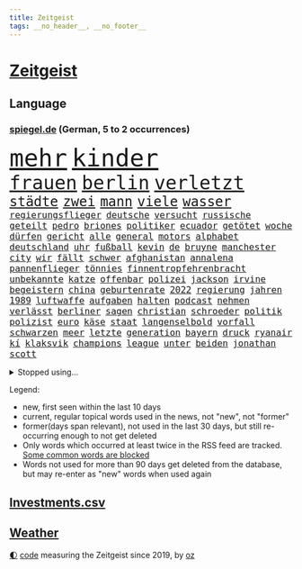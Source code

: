 ```yaml
---
title: Zeitgeist
tags: __no_header__, __no_footer__
---
```


# [Zeitgeist](https://oliz.io/zeitgeist/)

## Language

<h3><a href="https://www.spiegel.de" target="_blank">spiegel.de</a> (German, 5 to 2 occurrences)</h3>
<p style="font-family:monospace">
<span style="font-size:32pt"><a href="news_links.html#mehr" class="current">mehr</a></span>
<span style="font-size:32pt"><a href="news_links.html#kinder" class="current">kinder</a></span>
<br>
<span style="font-size:25pt"><a href="news_links.html#frauen" class="current">frauen</a></span>
<span style="font-size:25pt"><a href="news_links.html#berlin" class="current">berlin</a></span>
<span style="font-size:25pt"><a href="news_links.html#verletzt" class="current">verletzt</a></span>
<br>
<span style="font-size:18pt"><a href="news_links.html#städte" class="current">städte</a></span>
<span style="font-size:18pt"><a href="news_links.html#zwei" class="current">zwei</a></span>
<span style="font-size:18pt"><a href="news_links.html#mann" class="current">mann</a></span>
<span style="font-size:18pt"><a href="news_links.html#viele" class="current">viele</a></span>
<span style="font-size:18pt"><a href="news_links.html#wasser" class="current">wasser</a></span>
<br>
<span style="font-size:12pt"><a href="news_links.html#regierungsflieger" class="current">regierungsflieger</a></span>
<span style="font-size:12pt"><a href="news_links.html#deutsche" class="current">deutsche</a></span>
<span style="font-size:12pt"><a href="news_links.html#versucht" class="current">versucht</a></span>
<span style="font-size:12pt"><a href="news_links.html#russische" class="current">russische</a></span>
<span style="font-size:12pt"><a href="news_links.html#geteilt" class="current">geteilt</a></span>
<span style="font-size:12pt"><a href="news_links.html#pedro" class="current">pedro</a></span>
<span style="font-size:12pt"><a href="news_links.html#briones" class="new">briones</a></span>
<span style="font-size:12pt"><a href="news_links.html#politiker" class="current">politiker</a></span>
<span style="font-size:12pt"><a href="news_links.html#ecuador" class="current">ecuador</a></span>
<span style="font-size:12pt"><a href="news_links.html#getötet" class="current">getötet</a></span>
<span style="font-size:12pt"><a href="news_links.html#woche" class="current">woche</a></span>
<span style="font-size:12pt"><a href="news_links.html#dürfen" class="current">dürfen</a></span>
<span style="font-size:12pt"><a href="news_links.html#gericht" class="current">gericht</a></span>
<span style="font-size:12pt"><a href="news_links.html#alle" class="current">alle</a></span>
<span style="font-size:12pt"><a href="news_links.html#general" class="current">general</a></span>
<span style="font-size:12pt"><a href="news_links.html#motors" class="new">motors</a></span>
<span style="font-size:12pt"><a href="news_links.html#alphabet" class="new">alphabet</a></span>
<span style="font-size:12pt"><a href="news_links.html#deutschland" class="current">deutschland</a></span>
<span style="font-size:12pt"><a href="news_links.html#uhr" class="current">uhr</a></span>
<span style="font-size:12pt"><a href="news_links.html#fußball" class="current">fußball</a></span>
<span style="font-size:12pt"><a href="news_links.html#kevin" class="current">kevin</a></span>
<span style="font-size:12pt"><a href="news_links.html#de" class="current">de</a></span>
<span style="font-size:12pt"><a href="news_links.html#bruyne" class="new">bruyne</a></span>
<span style="font-size:12pt"><a href="news_links.html#manchester" class="current">manchester</a></span>
<span style="font-size:12pt"><a href="news_links.html#city" class="current">city</a></span>
<span style="font-size:12pt"><a href="news_links.html#wir" class="current">wir</a></span>
<span style="font-size:12pt"><a href="news_links.html#fällt" class="current">fällt</a></span>
<span style="font-size:12pt"><a href="news_links.html#schwer" class="current">schwer</a></span>
<span style="font-size:12pt"><a href="news_links.html#afghanistan" class="current">afghanistan</a></span>
<span style="font-size:12pt"><a href="news_links.html#annalena" class="current">annalena</a></span>
<span style="font-size:12pt"><a href="news_links.html#pannenflieger" class="new">pannenflieger</a></span>
<span style="font-size:12pt"><a href="news_links.html#tönnies" class="new">tönnies</a></span>
<span style="font-size:12pt"><a href="news_links.html#finnentropfehrenbracht" class="new">finnentropfehrenbracht</a></span>
<span style="font-size:12pt"><a href="news_links.html#unbekannte" class="current">unbekannte</a></span>
<span style="font-size:12pt"><a href="news_links.html#katze" class="current">katze</a></span>
<span style="font-size:12pt"><a href="news_links.html#offenbar" class="current">offenbar</a></span>
<span style="font-size:12pt"><a href="news_links.html#polizei" class="current">polizei</a></span>
<span style="font-size:12pt"><a href="news_links.html#jackson" class="current">jackson</a></span>
<span style="font-size:12pt"><a href="news_links.html#irvine" class="new">irvine</a></span>
<span style="font-size:12pt"><a href="news_links.html#begeistern" class="current">begeistern</a></span>
<span style="font-size:12pt"><a href="news_links.html#china" class="current">china</a></span>
<span style="font-size:12pt"><a href="news_links.html#geburtenrate" class="current">geburtenrate</a></span>
<span style="font-size:12pt"><a href="news_links.html#2022" class="current">2022</a></span>
<span style="font-size:12pt"><a href="news_links.html#regierung" class="current">regierung</a></span>
<span style="font-size:12pt"><a href="news_links.html#jahren" class="current">jahren</a></span>
<span style="font-size:12pt"><a href="news_links.html#1989" class="new">1989</a></span>
<span style="font-size:12pt"><a href="news_links.html#luftwaffe" class="current">luftwaffe</a></span>
<span style="font-size:12pt"><a href="news_links.html#aufgaben" class="current">aufgaben</a></span>
<span style="font-size:12pt"><a href="news_links.html#halten" class="current">halten</a></span>
<span style="font-size:12pt"><a href="news_links.html#podcast" class="current">podcast</a></span>
<span style="font-size:12pt"><a href="news_links.html#nehmen" class="current">nehmen</a></span>
<span style="font-size:12pt"><a href="news_links.html#verlässt" class="current">verlässt</a></span>
<span style="font-size:12pt"><a href="news_links.html#berliner" class="current">berliner</a></span>
<span style="font-size:12pt"><a href="news_links.html#sagen" class="current">sagen</a></span>
<span style="font-size:12pt"><a href="news_links.html#christian" class="current">christian</a></span>
<span style="font-size:12pt"><a href="news_links.html#schroeder" class="new">schroeder</a></span>
<span style="font-size:12pt"><a href="news_links.html#politik" class="current">politik</a></span>
<span style="font-size:12pt"><a href="news_links.html#polizist" class="current">polizist</a></span>
<span style="font-size:12pt"><a href="news_links.html#euro" class="current">euro</a></span>
<span style="font-size:12pt"><a href="news_links.html#käse" class="current">käse</a></span>
<span style="font-size:12pt"><a href="news_links.html#staat" class="current">staat</a></span>
<span style="font-size:12pt"><a href="news_links.html#langenselbold" class="new">langenselbold</a></span>
<span style="font-size:12pt"><a href="news_links.html#vorfall" class="current">vorfall</a></span>
<span style="font-size:12pt"><a href="news_links.html#schwarzen" class="current">schwarzen</a></span>
<span style="font-size:12pt"><a href="news_links.html#meer" class="current">meer</a></span>
<span style="font-size:12pt"><a href="news_links.html#letzte" class="current">letzte</a></span>
<span style="font-size:12pt"><a href="news_links.html#generation" class="current">generation</a></span>
<span style="font-size:12pt"><a href="news_links.html#bayern" class="current">bayern</a></span>
<span style="font-size:12pt"><a href="news_links.html#druck" class="current">druck</a></span>
<span style="font-size:12pt"><a href="news_links.html#ryanair" class="current">ryanair</a></span>
<span style="font-size:12pt"><a href="news_links.html#kí" class="current">kí</a></span>
<span style="font-size:12pt"><a href="news_links.html#klaksvik" class="current">klaksvik</a></span>
<span style="font-size:12pt"><a href="news_links.html#champions" class="current">champions</a></span>
<span style="font-size:12pt"><a href="news_links.html#league" class="current">league</a></span>
<span style="font-size:12pt"><a href="news_links.html#unter" class="current">unter</a></span>
<span style="font-size:12pt"><a href="news_links.html#beiden" class="current">beiden</a></span>
<span style="font-size:12pt"><a href="news_links.html#jonathan" class="current">jonathan</a></span>
<span style="font-size:12pt"><a href="news_links.html#scott" class="current">scott</a></span>
</p>
<details>
<summary>Stopped using...</summary>
<p class="former" style="font-size:12pt">
entscheidungen(1028) scheinen(1028) serie(1028) protestiert(1027) arsenal(1026) geboten(1026) genannt(1026) kapitän(1026) landtag(1026) bundesländern(1025) geeinigt(1025) is(1025) johnson(1025) pressekonferenz(1025) programm(1025) verteilt(1025) entschuldigt(1024) generalsekretär(1024) juden(1024) tests(1024) ausschreitungen(1023) bemüht(1023) jens(1023) landkreis(1023) minderheit(1023) regel(1023) willen(1023) beschäftigten(1022) hinweisen(1022) ifoinstitut(1022) krankenhäuser(1022) oberbürgermeister(1022) reduziert(1022) schiedsrichter(1022) strengere(1022) anschlag(1021) entwicklungen(1021) hintergründe(1021) kündigte(1021) moderne(1021) präsidentschaftswahl(1021) standort(1021) syrien(1021) bundespräsident(1020) gegenseitig(1020) priester(1020) steinmeier(1020) verunglückt(1020) zog(1020) zusammenhang(1020) demokraten(1019) lukaschenko(1019) löste(1019) standen(1019) brauchte(1018) entlassung(1018) gewaltige(1018) punkten(1018) sicherheitsbehörden(1018) smartphone(1018) wirkt(1018) zurzeit(1018) ankündigung(1017) davor(1017) dementiert(1017) untersuchungen(1017) bereiten(1016) einstieg(1016) keller(1016) schritte(1016) ungarns(1016) ursachen(1016) usamerikaner(1016) überrascht(1016) christine(1015) hongkong(1015) trennt(1015) aufnahme(1014) meinem(1014) normalität(1014) philipp(1014) studien(1014) saarland(1013) sowie(1013) bundesstaat(1012) medikamente(1012) verspielt(1012) auftrag(1011) bewegen(1011) null(1011) regiert(1011) reiste(1011) scharfe(1011) form(1010) gesehen(1010) mode(1010) rollen(1010) europäischer(1009) 600(1008) genauso(1008) beteiligung(1007) potsdam(1007) verbessert(1006) pflanzen(1005) spanische(1005) berühmten(1004) entsetzen(1004) monats(1004) skeptisch(1004) frankwalter(1003) gesamten(1003) vorn(1003) gemeinsames(1001) eigenes(1000) hoffnungen(1000) landet(998) fan(996) apps(995) em(995) beschlagnahmt(994) fortsetzung(994) insolvenz(994) real(994) gehörte(993) aufgabe(989) empfehlung(989) rechtsstreit(989) provoziert(987) spannend(987) wachsen(985) iranischen(984) besteht(983) vorläufig(983) grüner(978) elizabeth(974) günther(974) sogenannten(974) empfangen(973) erhebliche(969) autobahnen(886) günstig(874) verantwortliche(857) verlag(833) stoltenberg(826) geehrt(822) 38(796) verdi(766) irre(755) ohnehin(753) mächtigen(746) bundesrat(742) zugestimmt(736) fluten(728) beeinträchtigt(723) exil(706) funktionen(705) hoffenheim(698) nachmittag(686) 2025(685) bestätigte(681) fehlender(674) tiger(670) einigt(669) anton(664) demo(664) abschreckung(661) bekräftigt(660) jährlich(650) verständigt(650) hofreiter(649) größtem(642) zeitpunkt(642) 41(641) feiertag(634) härte(633) tödlichem(629) schusswaffen(617) promis(604) tradition(603) stephen(602) außenministerium(600) innenministerin(599) schloss(595) 87(592) verschiedenen(592) leitete(573) geplatzt(558) klingen(544) filmemacher(543) 49(541) fake(541) flughäfen(536) umfragen(534) betrugs(522) 19jährige(521) bill(521) zugenommen(509) profitierte(507) beschuldigten(502) kremltruppen(497) finnische(496) gefangenschaft(495) mariupol(493) koch(490) hochrangige(489) natobeitritt(485) fox(480) humor(473) zuschauern(469) export(453) jesus(451) brasilianische(450) verärgert(450) usschauspieler(446) lustig(445) konzerte(442) ehrt(436) verfassungswidrig(436) bedingung(434) mordfall(432) steuerhinterziehung(432) fire(431) debattiert(430) ausgebaut(428) verzweiflung(427) angeschlagenen(426) ausgezahlt(424) reporterin(424) empfehlungen(423) japanische(422) titelverteidiger(422) anhaltende(421) anwältin(420) exmann(420) leopardpanzer(420) iii(418) yorks(413) therapien(412) prompt(411) attraktiver(407) sahen(406) veröffentlichen(405) zulassung(402) plädieren(401) anlauf(400) alzheimer(397) setzten(396) versorgen(395) braun(394) bundeskartellamt(394) deutsch(394) beteuert(393) großeltern(388) berlinneukölln(386) kilo(386) olympiasieger(383) solches(383) völker(380) ähnlichen(378) 2040(375) 2008(374) offenlegen(365) schlimmeres(360) rbb(357) protestbewegung(356) heizung(355) demonstration(353) leopard2panzer(351) streiks(351) einladung(348) strenge(348) raten(346) marken(343) herunter(342) heikle(340) töne(337) biografie(336) atomkraftwerk(335) nackt(335) wenigstens(334) unruhen(332) finnen(329) zutritt(329) talkshow(328) zurückkehren(328) kita(327) gratis(325) beton(321) rassistischer(321) ausgestattet(319) durchaus(319) unbeantwortet(317) luftangriff(316) juristische(315) sechsten(311) zusage(308) einsamkeit(307) irland(307) rückschlägen(305) krawalle(303) windsor(302) lakers(299) rechtlichen(299) beihilfe(296) eineinhalb(296) härtesten(296) langes(295) kommissar(294) freundschaft(293) abgestimmt(290) freiem(289) geheimdokumente(288) jauch(287) übergewicht(287) razzien(283) cyberangriff(281) absolviert(280) besitz(279) desinformation(276) kohl(276) autorinnen(275) bedrohungen(275) missionen(275) umfassende(274) satelliten(273) verehrt(273) beantragen(271) eric(271) titanic(271) baustellen(269) beratung(269) aneinander(266) fängt(264) geschmack(264) armin(261) flugabwehr(261) krankenhausreform(259) ausgemacht(256) palmer(256) trotzen(256) herrmann(255) jets(254) redet(254) renner(254) finanzaufsicht(253) reißen(253) abbauen(252) basf(252) staates(251) berühmteste(249) düpiert(247) klimaproteste(247) meisterschaft(245) monatelangen(244) stimmten(244) group(242) häufen(242) technologien(242) migrationspolitik(241) gipfeltreffen(240) schränken(240) streben(239) fenster(238) vorverkauf(238) bemängeln(235) check(235) steigern(235) gelsenkirchen(234) unfalls(234) muster(232) besitzen(230) erstickt(230) hauses(230) duda(229) bernhard(228) erheblichen(227) dunkelheit(226) kontrollen(226) streitigkeiten(226) warnstreik(226) begleitung(225) mühsam(224) verschafft(224) entsprechendes(223) spiegelredakteur(223) leblos(222) handelspartner(221) belgier(220) chefredakteur(220) pfarrer(220) unglaublich(219) heimische(216) peinlich(214) kohlendioxid(213) polizeigewalt(212) redaktion(212) reichsbürger(212) gebet(211) aufgefallen(210) betreffen(210) reederei(209) krawallen(208) mitgliedschaft(207) nepal(207) hungern(206) nizza(206) staatsgebiet(206) geringe(205) gängige(205) ignorieren(205) festivals(204) beeindruckt(203) einträge(203) solcher(203) bibel(202) tanzt(201) landrat(200) mythos(200) symptome(199) applaus(198) flugverkehr(198) emotionale(197) gedenken(197) bildungsministerium(196) ablauf(195) elektrische(194) leistungen(194) demonstrierten(193) heiligen(193) freier(192) geldbuße(192) geschäftsmann(192) entlang(191) 31jährige(190) rivale(190) ausfindig(189) bewahren(189) repariert(189) springer(189) verdächtigt(189) minderjährige(188) aufklären(187) miete(187) umweltschutz(187) abheben(186) republikanische(186) office(185) totes(185) bohlen(184) elena(184) gewaltsame(184) unosicherheitsrat(184) bremst(183) hoffe(181) ma(181) schwache(180) geschult(179) zwang(179) akt(178) nötigung(178) überschreiten(178) dfl(177) weimar(177) finnlands(176) natomitglied(176) bundesweiten(175) fukushima(175) janet(175) polizeiangaben(175) yellen(175) filmen(174) ambitionen(173) kilometern(173) jubelten(172) paket(171) regierungsvertreter(170) döpfner(168) streitgespräch(168) traurig(167) elch(165) nordwesten(165) generalstaatsanwältin(164) reisten(164) angemeldet(163) junior(163) stürmte(163) ausgleich(162) beilegen(162) stillstand(161) fraglich(160) pfannkuchen(160) stärkt(160) ankündigt(159) verzögerung(157) on(156) tourist(156) parade(155) potenzial(155) ham(154) arbeitskampf(153) briefkasten(153) ss(153) grüßen(152) joggen(152) verursachen(152) betrieblichen(151) umstellung(151) fahrern(150) komplizen(150) notwehr(150) marina(149) objekt(149) langweilig(148) tattoo(147) aufschluss(146) kapstadt(146) schwangerschaftsabbrüche(146) ankommen(145) flugsicherung(145) wang(145) yi(145) ökonomin(145) flutkatastrophe(144) ostdeutschen(144) basketball(143) glaube(143) römisches(143) tennisprofi(143) ofen(141) reichelt(141) ulrike(141) bedrohen(140) beigetragen(139) nairobi(139) zukünftig(139) fließen(138) kreativ(138) hof(137) mecklenburgvorpommerns(137) erholen(136) beweismittel(135) kreuz(135) therapiesitzung(135) bevorstehenden(134) leonardo(134) umweltverbände(134) ölraffinerie(134) chappatte(133) natomitgliedschaft(133) sky(133) slowakei(133) vergiftung(132) zeug(132) beschränken(131) jakarta(131) prioritäten(131) it(130) koma(130) spektakulärer(130) downing(129) herausgabe(129) regulierung(128) kartellamt(127) sprengungen(127) wach(127) nablus(126) verursachte(126) wärmewende(126) sterbehilfe(125) urteilte(125) arbeitskräfte(124) machtdemonstration(124) rechnungshof(124) wasserwerfer(124) nutze(123) solidarisch(123) verhinderte(122) überflutungen(122) absatz(121) mails(121) abholen(120) aufteilung(120) gedulden(120) musikalisch(120) bundeskriminalamt(119) daniil(119) 88(118) holland(118) kollidiert(118) wappnen(118) antiken(117) professionelle(117) deutliches(116) konkurrent(116) periode(116) verblüffenden(116) fußballern(115) spdkanzler(115) duschen(114) gestimmt(114) kader(114) unterhaus(114) ausbilder(113) erteilen(113) fallengelassen(113) fantasie(113) national(113) produkt(113) angeschlagene(112) misstrauensvotum(112) chinapolitik(111) eilantrag(109) empfinden(109) holger(109) prozessen(109) wahnvorstellungen(109) vorausgesetzt(108) adhs(107) leak(107) wahlberechtigte(107) gendersprache(106) italiener(106) kontern(106) freizeitpark(105) übergriff(105) linkenchef(104) konrad(103) stuft(103) ökosysteme(103) östlichen(103) dienstleister(102) weltbevölkerung(102) bereiche(101) gewusst(101) 125(100) kennedy(100) vermelden(100) birgt(99) kinderarmut(99) lunge(99) zurückgetreten(99) rechtspopulistischen(98) straßburg(98) turin(98) 59jährigen(97) christen(97) feststehen(97) konzentration(97) rechtsextrem(97) veranstaltungen(97) hausdurchsuchung(96) verdanken(96) ausgehen(95) constantin(95) niedergestochen(95) sichere(95) zuneigung(94) 180(93) ermutigt(93) horror(93) tageszeitung(93) existiert(92) großrazzia(92) medikament(92) nachts(92) abi(91) berlusconi(91) geldautomaten(91) kolosseum(91) niedrigsten(91) silvio(91) albernheit(90) geleakte(90) kettensägen(90) anwohnern(89) hirntot(89) beschmiert(88) betrügerbande(88) bewahrt(88) bvbspieler(88) herausfordernd(88) mathias(88) schäfer(88) verunstaltet(88) bka(87) forces(87) gebucht(87) gouverneurin(87) rapid(87) support(87) erlangen(86) erpresser(86) hessens(86) kanzlei(86) privatermittler(86) sang(86) umkrempeln(86) zimmermann(86) blau(85) diebstahl(85) geburtstagsparty(85) kühler(85) rückzahlung(85) serien(85) sudanesischen(85) verzückt(85) frontscheibe(84) polizeiinspekteur(84) todesfällen(84) cduabgeordneter(83) anstiftung(82) dienten(82) freak(82) kaliforniens(82) lehrt(82) leslie(82) pioneer(82) reparaturzentrum(82) rettungsmission(82) rice(82) stöhnen(82) weltruhm(82) durchsetzt(81) schirach(81) vergiften(81) überspringen(81) berechnung(80) berühmtesten(80) mittäter(80) versprecher(80) erbittert(79) girls(79) verständlich(79) vilnius(79) weitreichende(79) 260(78) 26jährige(78) arabischen(78) auftragskiller(78) dazugelernt(78) fiebertraum(78) genditzki(78) byd(77) gegenschlag(77) klimabilanz(77) litauens(77) lukrativen(77) missverhältnis(77) palme(77) zahlungsunfähigkeit(77) barbara(76) filmbranche(76) geschwindigkeit(76) kleben(76) landtagswahlen(76) sektenführer(76) vorstandsboss(76) imam(75) loud(75) maik(75) rückeroberung(75) familienunternehmens(74) filmstudios(74) gewalttätigen(74) high(74) ios(74) lake(74) miese(74) sheffield(74) störten(74) adele(73) alkoholisiert(73) bildungsminister(73) datenleck(73) dominierten(73) ereignis(73) exbürgermeister(73) prominentem(73) spaziergänger(73) gegenständen(72) justizirrtum(72) brandbrief(71) eingeschläfert(71) minimieren(71) sparkassen(71) sprints(71) beteiligte(70) diskutierten(70) frontflügel(70) gewollt(70) schuldigen(70) tiebreak(70) vice(70) forbes(69) sexualstraftäter(69) taktik(69) todesfälle(69) 65jähriger(68) aggressiven(68) mehreinnahmen(68) passwort(68) ranghohen(68) trauriger(68) tübinger(68) verlockend(68) blühende(67) drähte(67) erinnerten(67) ethnischen(67) light(67) perlt(67) rezeptfreie(67) tauscht(67) chris(66) dschenin(66) kibildern(66) raschen(66) strafverfolger(66) ungehalten(66) 9(65) auftritts(65) brutalen(65) dämpft(65) laschet(65) steigender(65) terrorverdächtige(65) 39jähriger(64) baumgartner(64) costner(64) establishment(64) gewähren(64) memoiren(64) überflutete(64) leonie(63) tätige(63) verfassung(63) 60000(62) ausraster(62) bedrängt(62) bergdorf(62) energieintensive(62) fotostrecke(62) lasten(62) rocky(62) adeyemi(61) beliebteste(61) exekutiert(61) härteres(61) karim(61) lustige(61) soldatinnen(61) zoff(61) dramatik(60) evpchef(60) teneriffa(60) ungestüm(60) versorgungskrise(60) versöhnliche(60) geknüpft(59) knast(59) rattengift(59) waffenpaket(59) blamiert(58) heat(58) insolvenzverwalter(58) kalkuliert(58) matteo(58) niederzulegen(58) coco(57) co₂deponien(57) exnationalspieler(57) kassenärztlichen(57) nackte(57) sachschäden(57) santa(57) schützenpanzer(57) selbstständig(57) skurrilen(57) verunglimpft(57) waffenstillstand(57) bodyguard(56) email(56) partien(56) übte(56) klerikerstand(55) ordner(55) suizid(55) treu(55) unstimmigkeiten(55) ämtern(55) abfall(54) blockierte(54) bundesministerien(54) hoffnungslosigkeit(54) umfassen(54) vereinbart(54) verstrickungen(54) murphy(53) playoffaus(53) styles(53) this(53) erlangte(52) literarisches(52) prozessbeginn(52) römer(52) tonnenweise(52) verzögert(52) 11000(51) allan(51) deutschsprachige(51) disneyfilm(51) fußballteam(51) nachweis(51) textilien(51) wuchs(51) diktaturen(50) erpressen(50) fataler(50) lands(50) ressorts(50) titelverteidigung(50) zulasten(50) 67(49) betrügern(49) erfahrene(49) geheimdiensten(49) kaltgestellt(49) logik(49) polizeikontrolle(49) rundfahrt(49) bremse(47) cavendish(47) mondlandung(47) seins(47) studios(47) unabhängiger(47) untersuchungskommission(47) urteile(47) wanderten(47) lebensunterhalt(46) ngos(46) sinkenden(46) stadtverwaltung(46) wirtschaftsforscher(46) wortwahl(46) erkennt(45) sympathisch(45) tiefseebergbau(45) aufsteigen(44) auswärtigen(44) dunkelziffer(44) exverkehrsminister(44) falsches(44) rico(44) sechster(44) stirn(44) sätzen(44) fäuste(43) geschehnisse(43) jannik(43) protestierende(43) sinner(43) amerikanern(42) amüsieren(42) kosovarische(42) segelflugzeug(42) teilnehmern(42) albin(41) beratungen(41) eiskalt(41) enttäuschungen(41) eurofighter(41) kurti(41) tarifverträge(41) zuliebe(41) demokratiebewegung(40) dokumentenaffäre(40) innern(40) leidtragende(40) nikolaus(40) schirdewan(40) versammlung(40) geforderten(39) gescheiterte(39) kadyrow(39) milan(39) passagierjet(39) poster(39) regierungsdokumente(39) rekordhitze(39) rybakina(39) singlecharts(39) ungefähr(39) wiesen(39) beach(38) bergsteigerin(38) bewegende(38) kirevolution(38) liv(38) plastiksäcke(38) spionagesatelliten(38) 145(37) andreeva(37) aryna(37) ausprobiert(37) belarussin(37) helene(37) mirra(37) olympiastadion(37) sabalenka(37) stellvertretende(37) tschechin(37) zielscheibe(37) cat(36) helen(36) omaha(36) plante(36) progressiv(36) regenbogenflaggen(36) belästigungsvorwürfen(35) garmischpartenkirchen(35) milliardenschweren(35) perücken(35) reparaturen(35) rising(35) schleppend(35) starkoch(35) erlaubte(34) fäden(34) polizeigewahrsam(34) bewerberfeld(33) metachef(33) trauma(33) ungeahnte(33) werkelt(33) ausgeschöpft(32) declan(32) emirate(32) erodieren(32) favoritin(32) hügel(32) kzhäftlinge(32) müllvermeidung(32) nachkommen(32) selbstbestimmungsgesetz(32) tumulte(32) verdonnert(32) chemie(31) fortsetzt(31) iga(31) poltert(31) stellplätze(31) widerlegt(31) świątek(31) diebesbande(30) einschnitte(30) konkurrierende(30) kupferhersteller(30) langjährigen(30) sozialdemokrat(30) verholfen(30) verlusten(30) vorschlagen(30) anderthalb(29) beitreten(29) chinastrategie(29) gießen(29) niedriger(29) stellenabbau(29) aufzusetzen(28) easyjet(28) landkreise(28) muchová(28) polizistinnen(28) sonnencreme(28) weltkulturerbe(28) abgeschwächt(27) angelaufen(27) costners(27) dreitägige(27) d’azur(27) freikommen(27) hubert(27) drehbuch(26) gelb(26) iranerin(26) karolína(26) natostaaten(26) oecdstudie(26) scheidungskrieg(26) spiegelt(26) übertrieben(26) abhängigkeiten(25) bergsturz(25) börsengang(25) expedition(25) fleck(25) herunterzuspielen(25) hetzt(25) irlands(25) prägte(25) rolling(25) rsfmiliz(25) sonnencremespender(25) warnungen(25) weisen(25) aussuchen(24) errechnet(24) flieger(24) raucher(24) wettbewerber(24) hurkacz(23) meines(23) netze(23) produzenten(23) radwege(23) report(23) senats(23) unhöflich(23) beitrittseinladung(22) beworben(22) fertiger(22) klimaschädlichen(22) militärbündnis(22) radweg(22) symptomen(22) architekten(21) benötigten(21) genehmigung(21) hochgradig(21) luftverteidigung(21) nochehefrau(21) prigoschins(21) tätigkeiten(21) wagnerkämpfer(21) zulieferer(21) abgeworben(20) android(20) holten(20) händen(20) investition(20) modernes(20) nannten(20) randale(20) randalierende(20) rentnerinnen(20) selbstoptimierung(20) wagneraufstand(20) zäsur(20) chemiekonzern(19) datenlecks(19) kanaren(19) meeresboden(19) schleswigholsteinische(19) staatsmacht(19) wmtest(19) zusammengestellt(19) barker(18) kourtney(18) travis(18) vermeidbare(18) alfons(17) belohnen(17) messern(17) nationalkonservativen(17) schuhbeck(17) schweinfurt(17) 32000(16) afdhöhenflug(16) berücksichtigen(16) mitgliedsländer(16) parteifreunde(16) popstars(16) clemens(15) fuest(15) heizgesetz(15) ifopräsident(15) ralph(15) rapperin(15) reiseziele(15) schadstoffen(15) befragen(14) feindbild(14) oberbefehlshaber(14) surowikin(14) untreue(14) verlieben(14) dänische(13) feuchte(13) komisch(13) massencrash(13) schmidt(13) hitzebedingte(12) ladesäule(12) meetings(12) raste(12) unzufriedenheit(12) verschreiben(12) böschung(11) limits(11) luxusanwesen(11) mdr(11) palästinensischen(11) toptalente(11) victoria(11)
</p>
</details>
<p>Legend:
<ul>
<li><span class="new">new</span>, first seen within the last 10 days</li>
<li><span class="current">current</span>, regular topical words used in the news, not "new", not "former"</li>
<li><span class="former">former(days span relevant)</span>, not used in the last 30 days, but still re-occurring enough to not get deleted</li>
<li>Only words which occurred at least twice in the RSS feed are tracked. <a href="language/filters.py">Some common words are blocked</a></li>
<li>Words not used for more than 90 days get deleted from the database, but may re-enter as "new" words when used again</li>
</ul>
</p>

## [Investments](investments.html)[.csv](investments.csv)

## [Weather](weather.html)

<footer>
<a href="javascript:toggleTheme()" class="nav">🌓</a>
<a href="https://github.com/ooz/zeitgeist">code</a> measuring the Zeitgeist since 2019, by <a href="https://oliz.io">oz</a>
</footer>
